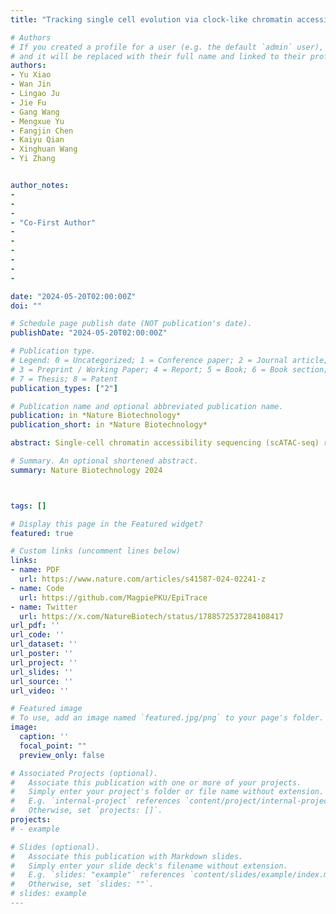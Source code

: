 ```yaml
---
title: "Tracking single cell evolution via clock-like chromatin accessibility"

# Authors
# If you created a profile for a user (e.g. the default `admin` user), write the username (folder name) here 
# and it will be replaced with their full name and linked to their profile.
authors:
- Yu Xiao
- Wan Jin
- Lingao Ju
- Jie Fu
- Gang Wang
- Mengxue Yu
- Fangjin Chen
- Kaiyu Qian
- Xinghuan Wang
- Yi Zhang


author_notes:
- 
- 
- 
- "Co-First Author"
- 
- 
- 
- 
- 
- 

date: "2024-05-20T02:00:00Z"
doi: ""

# Schedule page publish date (NOT publication's date).
publishDate: "2024-05-20T02:00:00Z"

# Publication type.
# Legend: 0 = Uncategorized; 1 = Conference paper; 2 = Journal article;
# 3 = Preprint / Working Paper; 4 = Report; 5 = Book; 6 = Book section;
# 7 = Thesis; 8 = Patent
publication_types: ["2"]

# Publication name and optional abbreviated publication name.
publication: in *Nature Biotechnology*
publication_short: in *Nature Biotechnology*

abstract: Single-cell chromatin accessibility sequencing (scATAC-seq) reconstructs developmental trajectory by phenotypic similarity. However, inferring the exact developmental trajectory is challenging. Previous studies showed age-associated DNA methylation (DNAm) changes in specific genomic regions, termed clock-like differential methylation loci (ClockDML). Age-associated DNAm could either result from or result in chromatin accessibility changes at ClockDML. As cells undergo mitosis, the heterogeneity of chromatin accessibility on clock-like loci is reduced, providing a measure of mitotic age. In this study, we developed a method, called EpiTrace, that counts the fraction of opened clock-like loci from scATAC-seq data to determine cell age and perform lineage tracing in various cell lineages and animal species. It shows concordance with known developmental hierarchies, correlates well with DNAm-based clocks and is complementary with mutation-based lineage tracing, RNA velocity and stemness predictions. Applying EpiTrace to scATAC-seq data reveals biological insights with clinically relevant implications, ranging from hematopoiesis, organ development, tumor biology and immunity to cortical gyrification.

# Summary. An optional shortened abstract.
summary: Nature Biotechnology 2024



tags: []

# Display this page in the Featured widget?
featured: true

# Custom links (uncomment lines below)
links:
- name: PDF
  url: https://www.nature.com/articles/s41587-024-02241-z
- name: Code
  url: https://github.com/MagpiePKU/EpiTrace
- name: Twitter
  url: https://x.com/NatureBiotech/status/1788572537284108417
url_pdf: ''
url_code: ''
url_dataset: ''
url_poster: ''
url_project: ''
url_slides: ''
url_source: ''
url_video: ''

# Featured image
# To use, add an image named `featured.jpg/png` to your page's folder. 
image:
  caption: ''
  focal_point: ""
  preview_only: false

# Associated Projects (optional).
#   Associate this publication with one or more of your projects.
#   Simply enter your project's folder or file name without extension.
#   E.g. `internal-project` references `content/project/internal-project/index.md`.
#   Otherwise, set `projects: []`.
projects:
# - example

# Slides (optional).
#   Associate this publication with Markdown slides.
#   Simply enter your slide deck's filename without extension.
#   E.g. `slides: "example"` references `content/slides/example/index.md`.
#   Otherwise, set `slides: ""`.
# slides: example
---
```



<!-- {{% callout note %}}
Create your slides in Markdown - click the *Slides* button to check out the example.
{{% /callout %}} -->

<!-- Supplementary notes can be added here, including [code, math, and images](https://wowchemy.com/docs/writing-markdown-latex/). -->
